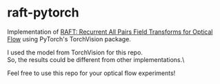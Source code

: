 # raft-pytorch
Implementation of [RAFT: Recurrent All Pairs Field Transforms for Optical Flow](https://arxiv.org/pdf/2003.12039.pdf) using PyTorch's TorchVision package.

I used the model from TorchVision for this repo.\
So, the results could be different from other implementations.\

Feel free to use this repo for your optical flow experiments!

